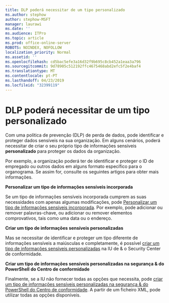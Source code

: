 ```yaml
---
title: DLP poderá necessitar de um tipo personalizado
ms.author: stephow
author: stephow-MSFT
manager: laurawi
ms.date: ''
ms.audience: ITPro
ms.topic: article
ms.prod: office-online-server
ROBOTS: NOINDEX, NOFOLLOW
localization_priority: Normal
ms.assetid: ''
ms.openlocfilehash: cd5bac5efe3a16d32f9b695c8cb452a1eaa3a796
ms.sourcegitcommit: 9d78905c512192ffc4675468abd2efc5f2e4baf4
ms.translationtype: MT
ms.contentlocale: pt-PT
ms.lasthandoff: 04/23/2019
ms.locfileid: "32399119"
---
```

# <a name="dlp-might-need-a-custom-type"></a>DLP poderá necessitar de um tipo personalizado

Com uma política de prevenção (DLP) de perda de dados, pode identificar e proteger dados sensíveis na sua organização. Em alguns cenários, poderá necessitar de criar o seu próprio tipo de informações sensíveis **personalizado** para proteger os dados da organização.

Por exemplo, a organização poderá ter de identificar e proteger o ID de empregado ou outros dados em alguns formato específico para o organograma. Se assim for, consulte os seguintes artigos para obter mais informações. 
  
 **Personalizar um tipo de informações sensíveis incorporada**
  
Se um tipo de informações sensíveis incorporada cumprem as suas necessidades com apenas algumas modificações, pode [Personalizar um tipo de informações sensíveis incorporada](https://docs.microsoft.com/en-us/office365/securitycompliance/customize-a-built-in-sensitive-information-type). Por exemplo, pode adicionar ou remover palavras-chave, ou adicionar ou remover elementos comprovativos, tais como uma data ou o endereço.
  
 **Criar um tipo de informações sensíveis personalizadas**
  
Mas se necessitar de identificar e proteger um tipo diferente de informações sensíveis a maiúsculas e completamente, é possível [criar um tipo de informações sensíveis personalizadas](https://docs.microsoft.com/en-us/office365/securitycompliance/create-a-custom-sensitive-information-type) na IU de & o Security Center de conformidade. 
  
**Criar um tipo de informações sensíveis personalizadas na segurança & do PowerShell do Centro de conformidade**

Finalmente, se a IU não fornecer todas as opções que necessita, pode [criar um tipo de informações sensíveis personalizadas na segurança & do PowerShell do Centro de conformidade](https://docs.microsoft.com/en-us/office365/securitycompliance/create-a-custom-sensitive-information-type-in-scc-powershell). A partir de um ficheiro XML, pode utilizar todas as opções disponíveis.

    
